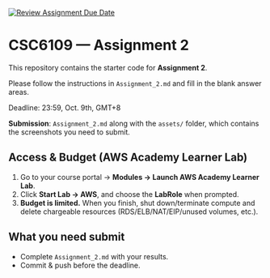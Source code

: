 [![Review Assignment Due Date](https://classroom.github.com/assets/deadline-readme-button-22041afd0340ce965d47ae6ef1cefeee28c7c493a6346c4f15d667ab976d596c.svg)](https://classroom.github.com/a/TE04ROCO)
# CSC6109 — Assignment 2

This repository contains the starter code for **Assignment 2**.

Please follow the instructions in `Assignment_2.md` and fill in the blank answer areas.

Deadline: 23:59, Oct. 9th, GMT+8

**Submission**: `Assignment_2.md` along with the `assets/` folder, which contains the screenshots you need to submit.

## Access & Budget (AWS Academy Learner Lab)

1. Go to your course portal → **Modules → Launch AWS Academy Learner Lab**.  
2. Click **Start Lab → AWS**, and choose the **LabRole** when prompted.  
3. **Budget is limited.** When you finish, shut down/terminate compute and delete chargeable resources (RDS/ELB/NAT/EIP/unused volumes, etc.).

## What you need submit

- Complete `Assignment_2.md` with your results.  
- Commit & push before the deadline.